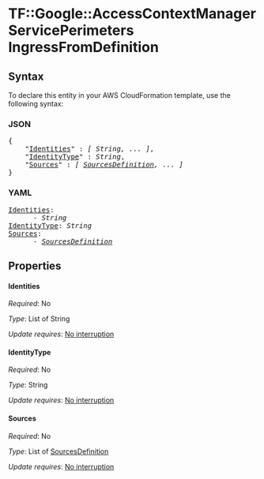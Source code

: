# TF::Google::AccessContextManagerServicePerimeters IngressFromDefinition

## Syntax

To declare this entity in your AWS CloudFormation template, use the following syntax:

### JSON

<pre>
{
    "<a href="#identities" title="Identities">Identities</a>" : <i>[ String, ... ]</i>,
    "<a href="#identitytype" title="IdentityType">IdentityType</a>" : <i>String</i>,
    "<a href="#sources" title="Sources">Sources</a>" : <i>[ <a href="sourcesdefinition.md">SourcesDefinition</a>, ... ]</i>
}
</pre>

### YAML

<pre>
<a href="#identities" title="Identities">Identities</a>: <i>
      - String</i>
<a href="#identitytype" title="IdentityType">IdentityType</a>: <i>String</i>
<a href="#sources" title="Sources">Sources</a>: <i>
      - <a href="sourcesdefinition.md">SourcesDefinition</a></i>
</pre>

## Properties

#### Identities

_Required_: No

_Type_: List of String

_Update requires_: [No interruption](https://docs.aws.amazon.com/AWSCloudFormation/latest/UserGuide/using-cfn-updating-stacks-update-behaviors.html#update-no-interrupt)

#### IdentityType

_Required_: No

_Type_: String

_Update requires_: [No interruption](https://docs.aws.amazon.com/AWSCloudFormation/latest/UserGuide/using-cfn-updating-stacks-update-behaviors.html#update-no-interrupt)

#### Sources

_Required_: No

_Type_: List of <a href="sourcesdefinition.md">SourcesDefinition</a>

_Update requires_: [No interruption](https://docs.aws.amazon.com/AWSCloudFormation/latest/UserGuide/using-cfn-updating-stacks-update-behaviors.html#update-no-interrupt)

